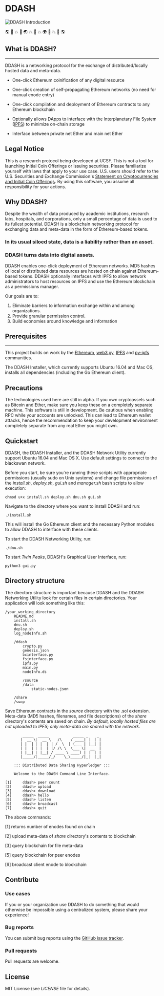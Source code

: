# DDASH 
![DDASH Introduction](https://s3-us-west-1.amazonaws.com/ddash/ddash_intro.png)

:earth_americas: :rocket: :boom: :rocket: :earth_asia: :boom: :rocket: :boom: :earth_africa: :rocket: :boom: :rocket: :earth_americas:


## What is DDASH?
---
DDASH is a networking protocol for the exchange of distributed/locally hosted data and meta-data.

* One-click Ethereum coinification of any digital resource

* One-click creation of self-propagating Ethereum networks (no need for manual enode entry)

* One-click compilation and deployment of Ethereum contracts to any Ethereum blockchain 

* Optionally allows DApps to interface with the Interplanetary File System ([IPFS](https://github.com/ipfs/ipfs)) to minimize on-chain storage 

* Interface between private net Ether and main net Ether


## Legal Notice
This is a research protocol being developed at UCSF. This is not a tool for launching Initial Coin Offerings or issuing securities. Please familiarize yourself with laws that apply to your use case. U.S. users should refer to the U.S. Securities and Exchange Commission's [Statement on Cryptocurrencies and Initial Coin Offerings](https://www.sec.gov/news/public-statement/statement-clayton-2017-12-11). By using this software, you assume all responsibility for your actions. 

## Why DDASH?
Despite the wealth of data produced by academic institutions, research labs, hospitals, and corporations, only a small percentage of data is used to its fullest potential. DDASH is a blockchain networking protocol for exchanging data and meta-data in the form of Ethereum-based tokens.

### In its usual siloed state, data is a liability rather than an asset.

### DDASH turns data into digital assets.

DDASH enables one-click deployment of Ethereum networks. MD5 hashes of local or distributed data resources are hosted on chain against Ethereum-based tokens. DDASH optionally interfaces with IPFS to allow network administrators to host resources on IPFS and use the Ethereum blockchain as a permissions manager. 

Our goals are to:

1. Eliminate barriers to information exchange within and among organizations.
2. Provide granular permission control.
3. Build economies around knowledge and information


## Prerequisites
---
This project builds on work by the [Ethereum](https://www.ethereum.org), [web3.py](https://github.com/pipermerriam/web3.py), [IPFS](https://github.com/ipfs/ipfs) and [py-ipfs](https://github.com/ipfs/py-ipfs-api) communities. 

The DDASH Installer, which currently supports Ubuntu 16.04 and Mac OS, installs all dependencies (including the Go Ethereum client).

## Precautions
The technologies used here are still in alpha. If you own cryptoassets such as Bitcoin and Ether, make sure you keep these on a completely separate machine. This software is still in development. Be cautious when enabling RPC while your accounts are unlocked. This can lead to Ethereum wallet attacks, hence the recommendation to keep your development environment completely separate from any real Ether you might own.


## Quickstart 
DDASH, the DDASH Installer, and the DDASH Network Utility currently support Ubuntu 16.04 and Mac OS X. Use default settings to connect to the blackswan network.

Before you start, be sure you're running these scripts with appropriate permissions (usually sudo on Unix systems) and change file permissions of the *install.sh*, *deploy.sh*, *gui.sh* and *manager.sh* bash scripts to allow execution:

```
chmod u+x install.sh deploy.sh dnu.sh gui.sh
```

Navigate to the directory where you want to install DDASH and run:
```
./install.sh
```
This will install the Go Ethereum client and the necessary Python modules to allow DDASH to interface with these clients. 

To start the DDASH Networking Utility, run:
```
./dnu.sh
```

To start *Twin Peaks*, DDASH's Graphical User Interface, run:
```
python3 gui.py
```


## Directory structure
The directory structure is important because DDASH and the DDASH Networking Utility look for certain files in certain directories. Your application will look something like this:
```
/your_working_directory
	README.md
	install.sh
	dnu.sh
	deploy.sh
	log_nodeInfo.sh

	/ddash
		crypto.py
		genesis.json
		bcinterface.py
		fsinterface.py
		ipfs.py
		main.py
		nodeInfo.ds
		
        /source
		/data
	    	static-nodes.json

	/share
	/swap

```
Save Ethereum contracts in the *source* directory with the .sol extension.
Meta-data (MD5 hashes, filenames, and file descriptions) of the *share* directory's contents are saved on chain.
*By default, locally hosted files are not uploaded to IPFS; only meta-data are shared with the network.*

```
        _____  _____           _____ _    _ 
       |  __ \|  __ \   /\    / ____| |  | |
       | |  | | |  | | /  \  | (___ | |__| |
       | |  | | |  | |/ /\ \  \___ \|  __  |
       | |__| | |__| / ____ \ ____) | |  | |
       |_____/|_____/_/    \_\_____/|_|  |_|
                                                                
    ::: Distributed Data Sharing Hyperledger :::

    Welcome to the DDASH Command Line Interface.

[1]		ddash> peer count
[2]		ddash> upload
[3]		ddash> download
[4]		ddash> hello
[5]		ddash> listen
[6]		ddash> broadcast
[7]		ddash> quit

```
The above commands:

[1]  returns number of enodes found on chain

[2]  upload meta-data of *share* directory's contents to blockchain 

[3]  query blockchain for file meta-data

[5] query blockchain for peer enodes

[6] broadcast client enode to blockchain


## Contribute
### Use cases
If you or your organization use DDASH to do something that would otherwise be impossible using a centralized system, please share your experience!

### Bug reports
You can submit bug reports using the [GitHub issue tracker](https://github.com/osmode/ddash/issues).

### Pull requests
Pull requests are welcome.

## License
MIT License (see *LICENSE* file for details).

